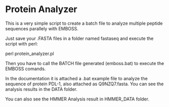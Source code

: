 # Protein Analyzer

This is a very simple script to create a batch file to analyze multiple peptide sequences parallely with EMBOSS. 

Just save your .FASTA files in a folder named fastaseq and execute the script with perl:

perl protein_analyzer.pl

Then you have to call the BATCH file generated (emboss.bat) to execute the EMBOSS comands.

In the documentation it is attached a .bat example file to analyze the sequence of protein PDL-1, also attached as Q9NZQ7.fasta. You can see the analysis results in the DATA folder.

You can also see the HMMER Analysis result in HMMER_DATA folder.
